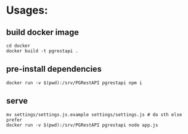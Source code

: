 # Usages:

## build docker image
```
cd docker
docker build -t pgrestapi .
```

## pre-install dependencies
```
docker run -v $(pwd):/srv/PGRestAPI pgrestapi npm i
```

## serve
```
mv settings/settings.js.example settings/settings.js # do sth else prefer
docker run -v $(pwd):/srv/PGRestAPI pgrestapi node app.js
```
